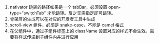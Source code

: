 1. nativator 跳转的路径如果是一个 tabBar，必须设置 open-type="switchTab" 才能跳转。反之无需指定即可跳转。
2. 骨架屏的生成可以在对应的开发者工具中生成
3. scroll-view 组件，必须是 snake-case，不能是 camel 格式
4. 在父组件中，通过子组件标签上的 className 设置对应的样式不会生效。需要将样式传递到子组件内并进行应用